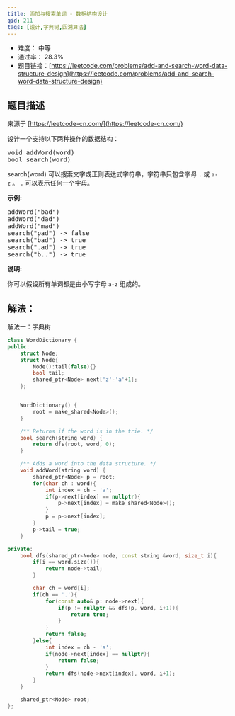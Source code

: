```yaml
---
title: 添加与搜索单词 - 数据结构设计
qid: 211
tags: [设计,字典树,回溯算法]
---
```



- 难度： 中等
- 通过率： 28.3%
- 题目链接：[https://leetcode.com/problems/add-and-search-word-data-structure-design](https://leetcode.com/problems/add-and-search-word-data-structure-design)


## 题目描述

来源于 [https://leetcode-cn.com/](https://leetcode-cn.com/)

<p>设计一个支持以下两种操作的数据结构：</p>

<pre>void addWord(word)
bool search(word)
</pre>

<p>search(word)&nbsp;可以搜索文字或正则表达式字符串，字符串只包含字母&nbsp;<code>.</code>&nbsp;或&nbsp;<code>a-z</code>&nbsp;。&nbsp;<code>.</code> 可以表示任何一个字母。</p>

<p><strong>示例:</strong></p>

<pre>addWord(&quot;bad&quot;)
addWord(&quot;dad&quot;)
addWord(&quot;mad&quot;)
search(&quot;pad&quot;) -&gt; false
search(&quot;bad&quot;) -&gt; true
search(&quot;.ad&quot;) -&gt; true
search(&quot;b..&quot;) -&gt; true
</pre>

<p><strong>说明:</strong></p>

<p>你可以假设所有单词都是由小写字母 <code>a-z</code>&nbsp;组成的。</p>


## 解法：

解法一：字典树

```cpp
class WordDictionary {
public:
    struct Node;
    struct Node{
        Node():tail(false){}
        bool tail;
        shared_ptr<Node> next['z'-'a'+1];
    };


    WordDictionary() {
        root = make_shared<Node>();
    }

    /** Returns if the word is in the trie. */
    bool search(string word) {
        return dfs(root, word, 0);
    }

    /** Adds a word into the data structure. */
    void addWord(string word) {
        shared_ptr<Node> p = root;
        for(char ch : word){
            int index = ch - 'a';
            if(p->next[index] == nullptr){
                p->next[index] = make_shared<Node>();
            }
            p = p->next[index];
        }
        p->tail = true;
    }

private:
    bool dfs(shared_ptr<Node> node, const string &word, size_t i){
        if(i == word.size()){
            return node->tail;
        }

        char ch = word[i];
        if(ch == '.'){
            for(const auto& p: node->next){
                if(p != nullptr && dfs(p, word, i+1)){
                    return true;
                }
            }
            return false;
        }else{
            int index = ch - 'a';
            if(node->next[index] == nullptr){
                return false;
            }
            return dfs(node->next[index], word, i+1);
        }
    }

    shared_ptr<Node> root;
};
```